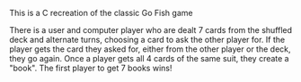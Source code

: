 This is a C recreation of the classic Go Fish game

There is a user and computer player who are dealt 7 cards from the shuffled deck and alternate turns, choosing a card to ask the other player for. 
If the player gets the card they asked for, either from the other player or the deck, they go again. Once a player gets all 4 cards of the same suit, they create a "book". 
The first player to get 7 books wins!
